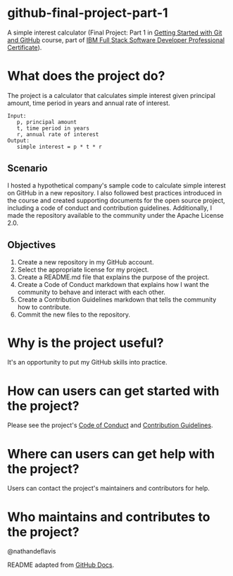 # github-final-project-part-1
A simple interest calculator (Final Project: Part 1 in [Getting Started with Git and GitHub](https://www.coursera.org/learn/getting-started-with-git-and-github) course, part of [IBM Full Stack Software Developer Professional Certificate](https://www.coursera.org/professional-certificates/ibm-full-stack-cloud-developer)).

# What does the project do?
The project is a calculator that calculates simple interest given principal amount, time period in years and annual rate of interest.

```
Input:
   p, principal amount
   t, time period in years
   r, annual rate of interest
Output:
   simple interest = p * t * r
```

## Scenario
I hosted a hypothetical company's sample code to calculate simple interest on GitHub in a new repository. I also followed best practices introduced in the course and created supporting documents for the open source project, including a code of conduct and contribution guidelines. Additionally, I made the repository available to the community under the Apache License 2.0.

## Objectives
1. Create a new repository in my GitHub account.
2. Select the appropriate license for my project.
3. Create a README.md file that explains the purpose of the project.
4. Create a Code of Conduct markdown that explains how I want the community to behave and interact with each other.
5. Create a Contribution Guidelines markdown that tells the community how to contribute.
6. Commit the new files to the repository.

# Why is the project useful?
It's an opportunity to put my GitHub skills into practice.

# How can users can get started with the project?
Please see the project's [Code of Conduct](https://github.com/nathandeflavis/github-final-project-part-1/blob/main/docs/CODE_OF_CONDUCT.md) and [Contribution Guidelines](https://github.com/nathandeflavis/github-final-project-part-1/blob/main/docs/CONTRIBUTING.md).

# Where can users can get help with the project?
Users can contact the project's maintainers and contributors for help.

# Who maintains and contributes to the project?
@nathandeflavis

README adapted from [GitHub Docs](https://docs.github.com/en/repositories/managing-your-repositorys-settings-and-features/customizing-your-repository/about-readmes).


